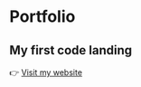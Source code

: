 # Portfolio
## My first code landing
👉 [Visit my website](https://anastasiatereshchenko21.github.io/AnastasiaTereshchenko/)
